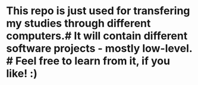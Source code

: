 # This repo is just used for transfering my studies through different computers.# It will contain different software projects - mostly low-level. # Feel free to learn from it, if you like! :)
